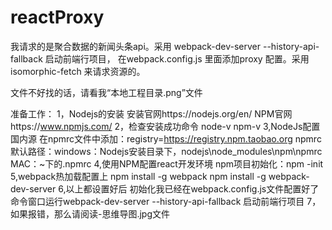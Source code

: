 # reactProxy
我请求的是聚合数据的新闻头条api。采用 webpack-dev-server --history-api-fallback 启动前端行项目，
在webpack.config.js 里面添加proxy 配置。采用isomorphic-fetch 来请求资源的。

文件不好找的话，请看我“本地工程目录.png”文件

准备工作：
1，Nodejs的安装
	安装官网https://nodejs.org/en/
	NPM官网https://www.npmjs.com/
2，检查安装成功命令
	node-v
	npm-v
3,NodeJs配置国内源
	在npmrc文件中添加：registry=https://registry.npm.taobao.org
	npmrc默认路径：windows：Nodejs安装目录下，nodejs\node_modules\npm\npmrc
					MAC：~下的.npmrc
4,使用NPM配置react开发环境
	npm项目初始化：npm -init
5,webpack热加载配置上
	npm install -g webpack
	npm install -g webpack-dev-server
6,以上都设置好后
	初始化我已经在webpack.config.js文件配置好了
	命令窗口运行webpack-dev-server --history-api-fallback 启动前端行项目
7，如果报错，那么请阅读-思维导图.jpg文件  
	